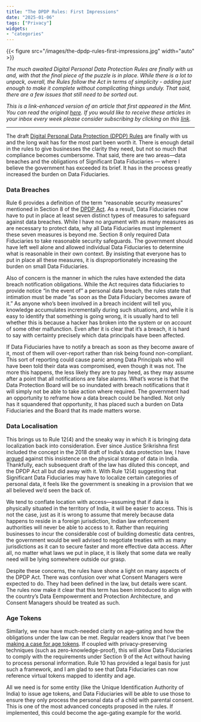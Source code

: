 ```yaml
---
title: "The DPDP Rules: First Impressions"
date: "2025-01-06"
tags: ["Privacy"]
widgets: 
- "categories"
---
```


{{< figure src="/images/the-dpdp-rules-first-impressions.jpg" width="auto" >}}

_The much awaited Digital Personal Data Protection Rules are finally with us and, with that the final piece of the puzzle is in place. While there is a lot to unpack, overall, the Rules follow the Act in terms of simplicity - adding just enough to make it complete without complicating things unduly. That said, there are a few issues that still need to be sorted out._

<!--more-->
_This is a link-enhanced version of an article that first appeared in the Mint. You can read the original [here](https://archive.rahulmatthan.com/archive/1738131542.306929/www.livemint.com/opinion/columns/indias-digital-data-protection-rules-a-story-of-hits-and-misses-privacy-law-home-ministry-it-ministry-innovation-11735972217485.html). If you would like to receive these articles in your inbox every week please consider subscribing by clicking on this [link](https://paragraph.xyz/@exmachina)._

---

The draft [Digital Personal Data Protection (DPDP) Rules](https://static.mygov.in/innovateindia/2025/01/03/mygov-999999999568142946.pdf) are finally with us and the long wait has for the most part been worth it. There is enough detail in the rules to give businesses the clarity they need, but not so much that compliance becomes cumbersome. That said, there are two areas—data breaches and the obligations of Significant Data Fiduciaries — where I believe the government has exceeded its brief. It has in the process greatly increased the burden on Data Fiduciaries.

### Data Breaches

Rule 6 provides a definition of the term “reasonable security measures” mentioned in Section 8 of the [DPDP Act](https://www.meity.gov.in/writereaddata/files/Digital%20Personal%20Data%20Protection%20Act%202023.pdf). As a result, Data Fiduciaries now have to put in place at least seven distinct types of measures to safeguard against data breaches. While I have no argument with as many measures as are necessary to protect data, why all Data Fiduciaries must implement these seven measures is beyond me. Section 8 only required Data Fiduciaries to take reasonable security safeguards. The government should have left well alone and allowed individual Data Fiduciaries to determine what is reasonable in their own context. By insisting that everyone has to put in place all these measures, it is disproportionately increasing the burden on small Data Fiduciaries.

Also of concern is the manner in which the rules have extended the data breach notification obligations. While the Act requires data fiduciaries to provide notice “in the event of” a personal data breach, the rules state that intimation must be made “as soon as the Data Fiduciary becomes aware of it.” As anyone who’s been involved in a breach incident will tell you, knowledge accumulates incrementally during such situations, and while it is easy to identify that something is going wrong, it is usually hard to tell whether this is because a hacker has broken into the system or on account of some other malfunction. Even after it is clear that it’s a breach, it is hard to say with certainty precisely which data principals have been affected.

If Data Fiduciaries have to notify a breach as soon as they become aware of it, most of them will over-report rather than risk being found non-compliant. This sort of reporting could cause panic among Data Principals who will have been told their data was compromised, even though it was not. The more this happens, the less likely they are to pay heed, as they may assume after a point that all notifications are false alarms. What’s worse is that the Data Protection Board will be so inundated with breach notifications that it will simply not be able to take action where required. The government had an opportunity to reframe how a data breach could be handled. Not only has it squandered that opportunity, it has placed such a burden on Data Fiduciaries and the Board that its made matters worse.

### Data Localisation

This brings us to Rule 12(4) and the sneaky way in which it is bringing data localization back into consideration. Ever since Justice Srikrishna first included the concept in the 2018 draft of India’s data protection law, I have [argued](https://exmachina.in/31/07/2019/we-need-a-cost-benefit-analysis-of-data-localization/) against this insistence on the physical storage of data in India. Thankfully, each subsequent draft of the law has diluted this concept, and the DPDP Act all but did away with it. With Rule 12(4) suggesting that Significant Data Fiduciaries may have to localize certain categories of personal data, it feels like the government is sneaking in a provision that we all believed we’d seen the back of.

We tend to conflate location with access—assuming that if data is physically situated in the territory of India, it will be easier to access. This is not the case, just as it is wrong to assume that merely because data happens to reside in a foreign jurisdiction, Indian law enforcement authorities will never be able to access to it. Rather than requiring businesses to incur the considerable cost of building domestic data centres, the government would be well advised to negotiate treaties with as many jurisdictions as it can to secure faster and more effective data access. After all, no matter what laws we put in place, it is likely that some data we really need will be lying somewhere outside our grasp.

Despite these concerns, the rules have shone a light on many aspects of the DPDP Act. There was confusion over what Consent Managers were expected to do. They had been defined in the law, but details were scant. The rules now make it clear that this term has been introduced to align with the country’s Data Eempowerment and Protection Architecture, and Consent Managers should be treated as such.

### Age Tokens

Similarly, we now have much-needed clarity on age-gating and how the obligations under the law can be met. Regular readers know that I’ve been [making a case for age tokens](https://exmachina.in/10/04/2024/age-tokens/). If coupled with privacy-preserving techniques (such as zero-knowledge-proof), this will allow Data Fiduciaries to comply with the requirements under Section 9 of the Act without having to process personal information. Rule 10 has provided a legal basis for just such a framework, and I am glad to see that Data Fiduciaries can now reference virtual tokens mapped to identity and age.

All we need is for some entity (like the Unique Identification Authority of India) to issue age tokens, and Data Fiduciaries will be able to use those to ensure they only process the personal data of a child with parental consent. This is one of the most advanced concepts proposed in the rules. If implemented, this could become the age-gating example for the world.
